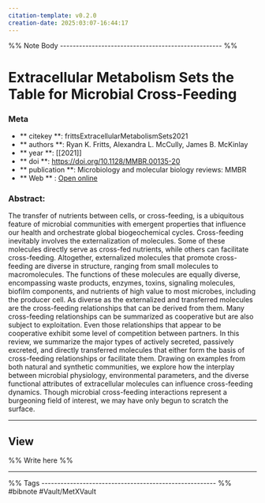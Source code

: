 ```yaml
---
citation-template: v0.2.0
creation-date: 2025:03:07-16:44:17
---
```


%% Note Body --------------------------------------------------- %%
# Extracellular Metabolism Sets the Table for Microbial Cross-Feeding

### Meta
- ** citekey **: frittsExtracellularMetabolismSets2021
- ** authors **: Ryan K. Fritts, Alexandra L. McCully, James B. McKinlay
- ** year **: [[2021]]
- ** doi **: https://doi.org/10.1128/MMBR.00135-20
- ** publication **: Microbiology and molecular biology reviews: MMBR
- ** Web ** : [Open online]()


### Abstract:
The transfer of nutrients between cells, or cross-feeding, is a ubiquitous feature of microbial communities with emergent properties that influence our health and orchestrate global biogeochemical cycles. Cross-feeding inevitably involves the externalization of molecules. Some of these molecules directly serve as cross-fed nutrients, while others can facilitate cross-feeding. Altogether, externalized molecules that promote cross-feeding are diverse in structure, ranging from small molecules to macromolecules. The functions of these molecules are equally diverse, encompassing waste products, enzymes, toxins, signaling molecules, biofilm components, and nutrients of high value to most microbes, including the producer cell. As diverse as the externalized and transferred molecules are the cross-feeding relationships that can be derived from them. Many cross-feeding relationships can be summarized as cooperative but are also subject to exploitation. Even those relationships that appear to be cooperative exhibit some level of competition between partners. In this review, we summarize the major types of actively secreted, passively excreted, and directly transferred molecules that either form the basis of cross-feeding relationships or facilitate them. Drawing on examples from both natural and synthetic communities, we explore how the interplay between microbial physiology, environmental parameters, and the diverse functional attributes of extracellular molecules can influence cross-feeding dynamics. Though microbial cross-feeding interactions represent a burgeoning field of interest, we may have only begun to scratch the surface.

___

## View

%% Write here %%





___
%% Tags  ------------------------------------------------------- %%
#bibnote
#Vault/MetXVault 